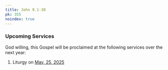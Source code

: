 ```yaml
---
title: John 9.1-38
pk: 355
noindex: true
---
```


### Upcoming Services

God willing, this Gospel will be proclaimed at the following services over the next year:


1. Liturgy on [May, 25, 2025](https://orthocal.info/readings/gregorian/2025/05/25/)
